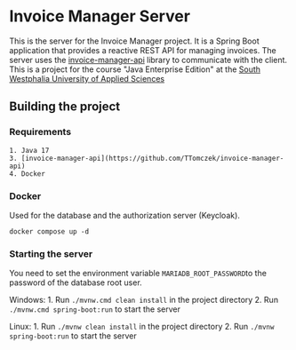 # Invoice Manager Server

This is the server for the Invoice Manager project. It is a Spring Boot application that provides a reactive REST API for managing invoices. The server uses the [invoice-manager-api](https://github.com/TTomczek/invoice-manager-api) library to communicate with the client. This is a project for the course "Java Enterprise Edition" at the [South Westphalia University of Applied Sciences](https://www.fh-swf.de/en/international_3/index.php)

## Building the project

### Requirements
    1. Java 17
    3. [invoice-manager-api](https://github.com/TTomczek/invoice-manager-api)
    4. Docker

### Docker
Used for the database and the authorization server (Keycloak).

    docker compose up -d

### Starting the server
You need to set the environment variable `MARIADB_ROOT_PASSWORD`to the password of the database root user.

Windows:
    1. Run `./mvnw.cmd clean install` in the project directory
    2. Run `./mvnw.cmd spring-boot:run` to start the server

Linux:
    1. Run `./mvnw clean install` in the project directory
    2. Run `./mvnw spring-boot:run` to start the server
